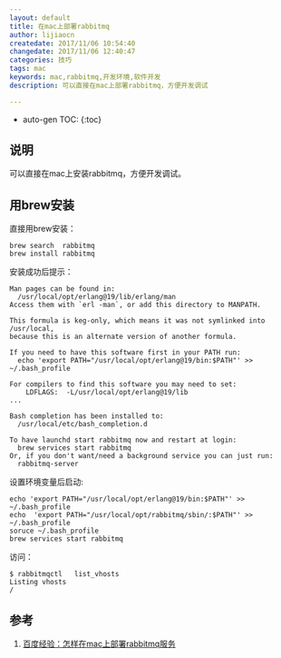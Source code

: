 ```yaml
---
layout: default
title: 在mac上部署rabbitmq
author: lijiaocn
createdate: 2017/11/06 10:54:40
changedate: 2017/11/06 12:40:47
categories: 技巧
tags: mac
keywords: mac,rabbitmq,开发环境,软件开发
description: 可以直接在mac上部署rabbitmq，方便开发调试

---
```


* auto-gen TOC:
{:toc}

## 说明

可以直接在mac上安装rabbitmq，方便开发调试。

## 用brew安装

直接用brew安装：

	brew search  rabbitmq
	brew install rabbitmq

安装成功后提示：

	Man pages can be found in:
	  /usr/local/opt/erlang@19/lib/erlang/man
	Access them with `erl -man`, or add this directory to MANPATH.
	
	This formula is keg-only, which means it was not symlinked into /usr/local,
	because this is an alternate version of another formula.
	
	If you need to have this software first in your PATH run:
	  echo 'export PATH="/usr/local/opt/erlang@19/bin:$PATH"' >> ~/.bash_profile
	
	For compilers to find this software you may need to set:
	    LDFLAGS:  -L/usr/local/opt/erlang@19/lib
	...
	
	Bash completion has been installed to:
	  /usr/local/etc/bash_completion.d
	
	To have launchd start rabbitmq now and restart at login:
	  brew services start rabbitmq
	Or, if you don't want/need a background service you can just run:
	  rabbitmq-server

设置环境变量后启动:

	echo 'export PATH="/usr/local/opt/erlang@19/bin:$PATH"' >> ~/.bash_profile
	echo  'export PATH="/usr/local/opt/rabbitmq/sbin/:$PATH"' >> ~/.bash_profile
	soruce ~/.bash_profile
	brew services start rabbitmq

访问：

	$ rabbitmqctl   list_vhosts
	Listing vhosts
	/

## 参考

1. [百度经验：怎样在mac上部署rabbitmq服务][1]

[1]:   "百度经验：怎样在mac上部署rabbitmq服务" 
